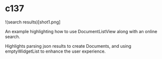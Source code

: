 # c137
!(search results)[shot1.png]

An example highlighting how to use DocumentListView along with an online search.

Highlights parsing json results to create Documents, and using emptyWidgetList to enhance the user experience.
